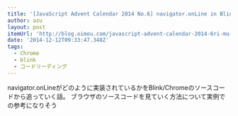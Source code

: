 ```yaml
---
title: '[JavaScript Advent Calendar 2014 No.6] navigator.onLine in Blink'
author: azu
layout: post
itemUrl: 'http://blog.oimou.com/javascript-advent-calendar-2014-6ri-mu-navigator-onlinemaniatukusu2589ed73/'
date: '2014-12-12T09:33:47.348Z'
tags:
  - Chrome
  - blink
  - コードリーディング
---
```

navigator.onLineがどのように実装されているかをBlink/Chromeのソースコードから追っていく話。
ブラウザのソースコードを見ていく方法について実例での参考になりそう
